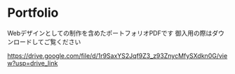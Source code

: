   # Portfolio
Webデザインとしての制作を含めたポートフォリオPDFです
御入用の際はダウンロードしてご覧ください

https://drive.google.com/file/d/1r9SaxYS2Jqf9Z3_z93ZnycMfySXdkn0G/view?usp=drive_link
